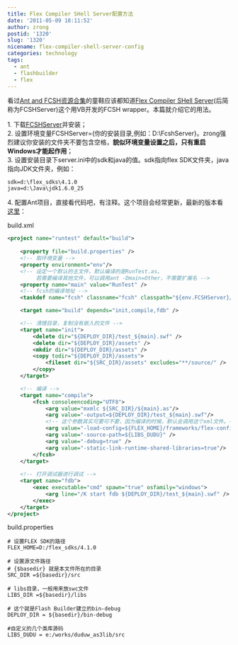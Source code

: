 ```yaml
---
title: Flex Compiler SHell Server配置方法
date: '2011-05-09 18:11:52'
author: zrong
postid: '1320'
slug: '1320'
nicename: flex-compiler-shell-server-config
categories: technology
tags:
  - ant
  - flashbuilder
  - flex
---
```


看过[Ant and FCSH资源合集](http://blog.zengrong.net/post/1317.html)的童鞋应该都知道[Flex Compiler SHell Server](http://code.google.com/p/fsch/)(后简称为FCSHServer)这个用VB开发的FCSH wrapper。本篇就介绍它的用法。

1\. 下载[FCSHServer](http://code.google.com/p/fsch/downloads/list)并安装；  
2\. 设置环境变量FCSHServer={你的安装目录,例如：D:\FcshServer}。zrong强烈建议你安装的文件夹不要包含空格，**貌似环境变量设置之后，只有重启Windows才能起作用**；  
3\. 设置安装目录下server.ini中的sdk和java的值。sdk指向flex SDK文件夹，java指向JDK文件夹，例如：
```
sdk=d:\flex_sdks\4.1.0
java=d:\Java\jdk1.6.0_25
```
4\. 配置Ant项目，直接看代码吧，有注释。这个项目会经常更新，最新的版本看 [这里](https://gist.github.com/958715)：

<!--more-->

build.xml

``` XML
<project name="runtest" default="build">
 
    <property file="build.properties" />
    <!-- 取环境变量 -->
    <property environment="env"/>
    <!-- 设定一个默认的主文件，默认编译的是RunTest.as。
         若需要编译其他文件，可以调用ant -Dmain=Other，不需要扩展名 -->
    <property name="main" value="RunTest" />
    <!-- fcsh的编译地址 -->
    <taskdef name="fcsh" classname="fcsh" classpath="${env.FCSHServer}/fcsh.jar" />

    <target name="build" depends="init,compile,fdb" />

    <!-- 清理目录，复制没有嵌入的文件 -->
    <target name="init">
        <delete dir="${DEPLOY_DIR}/test_${main}.swf" />
        <delete dir="${DEPLOY_DIR}/assets" />
        <mkdir dir="${DEPLOY_DIR}/assets" />
        <copy todir="${DEPLOY_DIR}/assets">
            <fileset dir="${SRC_DIR}/assets" excludes="**/source/" />
        </copy>
    </target>

    <!-- 编译 -->
    <target name="compile">
        <fcsh consoleencoding="UTF8">
            <arg value="mxmlc ${SRC_DIR}/${main}.as"/>
            <arg value="-output=${DEPLOY_DIR}/test_${main}.swf"/>
            <!-- 这个参数其实可要可不要，因为编译的时候，默认会调用这个xml文件。-->
            <arg value="-load-config=${FLEX_HOME}/frameworks/flex-config.xml"/>
            <arg value="-source-path=${LIBS_DUDU}" /> 
            <arg value="-debug=true" />
            <arg value="-static-link-runtime-shared-libraries=true"/>
        </fcsh>
    </target>
    
    <!-- 打开调试器进行调试 -->
    <target name="fdb">
        <exec executable="cmd" spawn="true" osfamily="windows">
            <arg line="/K start fdb ${DEPLOY_DIR}/test_${main}.swf" />
        </exec>
    </target>
</project>
```

build.properties

```
# 设置FLEX SDK的路径
FLEX_HOME=D:/flex_sdks/4.1.0

# 设置源文件路径
# {$basedir} 就是本文件所在的目录
SRC_DIR =${basedir}/src

# libs目录，一般用来放swc文件
LIBS_DIR =${basedir}/libs

# 这个就是Flash Builder建立的bin-debug
DEPLOY_DIR = ${basedir}/bin-debug

#自定义的几个类库源码
LIBS_DUDU = e:/works/duduw_as3lib/src
```

